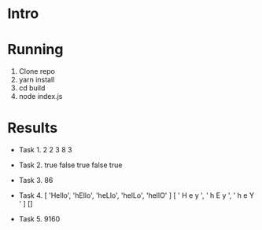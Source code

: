 # Intro

# Running

1. Clone repo
2. yarn install
3. cd build
4. node index.js

# Results

- Task 1.
  2
  2
  3
  8
  3

- Task 2.
  true
  false
  true
  false
  true

- Task 3.
  86

- Task 4.
  [ 'Hello', 'hEllo', 'heLlo', 'helLo', 'hellO' ]
  [ ' H e y ', ' h E y ', ' h e Y ' ]
  []

- Task 5.
  9160
